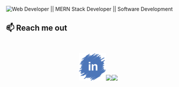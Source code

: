 ![Web Developer || MERN Stack Developer || Software Development](https://media-exp1.licdn.com/dms/image/D5616AQH9oIzVnFT28g/profile-displaybackgroundimage-shrink_350_1400/0/1669729869100?e=1675900800&v=beta&t=AewsxH3JcXIhOSrOvX0lqav3turITUcOwEELOiRTo0Q)

## :mailbox: Reach me out
<br />

[<p align="center"><img height="75" src="https://raw.githubusercontent.com/Md-Jahirul-Islam-Tuku/Md-Jahirul-Islam-Tuku/main/images/in.png">](https://www.linkedin.com/in/mirhussainmurtaza/)[<img height="75" src="[https://github.com/mir-hussain/mir-hussain/blob/main/images/icons/Facebook.png](https://github.com/Md-Jahirul-Islam-Tuku/Md-Jahirul-Islam-Tuku/blob/main/images/pf.png)">](https://www.facebook.com/mirhussainmurtaza)[<img height="75" src="[https://github.com/mir-hussain/mir-hussain/blob/main/images/icons/Twitter.png](https://github.com/Md-Jahirul-Islam-Tuku/Md-Jahirul-Islam-Tuku/blob/main/images/f.png)"> </p>](https://twitter.com/_mir_hussain_)
